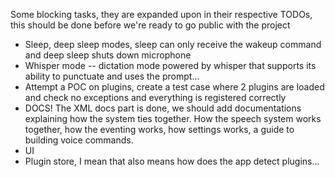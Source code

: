 ﻿Some blocking tasks, they are expanded upon in their respective TODOs, this should be done before we're ready to go
public with the project

- Sleep, deep sleep modes, sleep can only receive the wakeup command and deep sleep shuts down microphone
- Whisper mode -- dictation mode powered by whisper that supports its ability to punctuate and uses the prompt...
- Attempt a POC on plugins, create a test case where 2 plugins are loaded and check no exceptions and everything is
  registered correctly
- DOCS! The XML docs part is done, we should add documentations explaining how the system ties together.
  How the speech system works together, how the eventing works, how settings works, a guide to building voice commands.
- UI
- Plugin store, I mean that also means how does the app detect plugins...
